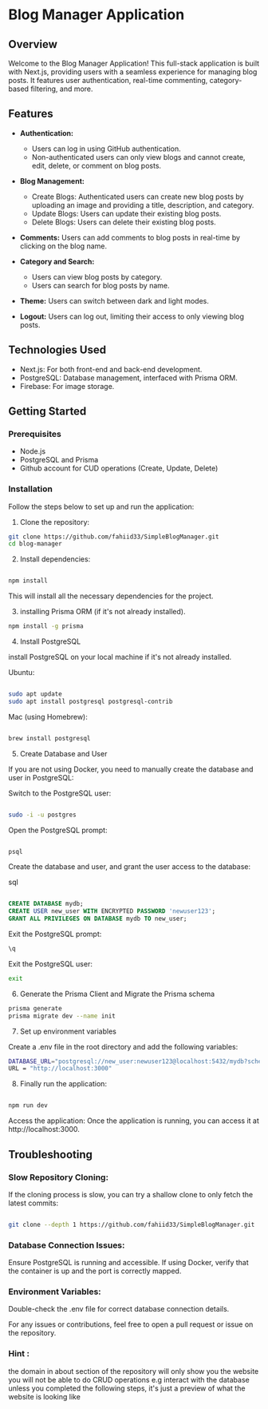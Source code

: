 # Blog Manager Application

## Overview

Welcome to the Blog Manager Application! This full-stack application is built with Next.js, providing users with a seamless experience for managing blog posts. It features user authentication, real-time commenting, category-based filtering, and more.

## Features

- **Authentication:**
  - Users can log in using GitHub authentication.
  - Non-authenticated users can only view blogs and cannot create, edit, delete, or comment on blog posts.

- **Blog Management:**
  - Create Blogs: Authenticated users can create new blog posts by uploading an image and providing a title, description, and category.
  - Update Blogs: Users can update their existing blog posts.
  - Delete Blogs: Users can delete their existing blog posts.

- **Comments:** Users can add comments to blog posts in real-time by clicking on the blog name.

- **Category and Search:**
  - Users can view blog posts by category.
  - Users can search for blog posts by name.

- **Theme:** Users can switch between dark and light modes.

- **Logout:** Users can log out, limiting their access to only viewing blog posts.

## Technologies Used

- Next.js: For both front-end and back-end development.
- PostgreSQL: Database management, interfaced with Prisma ORM.
- Firebase: For image storage.

## Getting Started

### Prerequisites

- Node.js
- PostgreSQL and Prisma
- Github account for CUD operations (Create, Update, Delete) 

### Installation


Follow the steps below to set up and run the application:


1. Clone the repository:

```bash
git clone https://github.com/fahiid33/SimpleBlogManager.git
cd blog-manager
```

2. Install dependencies:

```bash

npm install
```

This will install all the necessary dependencies for the project.


3. installing Prisma ORM (if it's not already installed).

```bash
npm install -g prisma
```

4. Install PostgreSQL

install PostgreSQL on your local machine if it's not already installed.

Ubuntu:

```bash

sudo apt update
sudo apt install postgresql postgresql-contrib
```

Mac (using Homebrew):

```bash

brew install postgresql
```
5. Create Database and User

If you are not using Docker, you need to manually create the database and user in PostgreSQL:

Switch to the PostgreSQL user:

```bash

sudo -i -u postgres
```

Open the PostgreSQL prompt:

```bash

psql

```

Create the database and user, and grant the user access to the database:

sql
```sql

CREATE DATABASE mydb;
CREATE USER new_user WITH ENCRYPTED PASSWORD 'newuser123';
GRANT ALL PRIVILEGES ON DATABASE mydb TO new_user;
```

Exit the PostgreSQL prompt:

```sql
\q

```

Exit the PostgreSQL user:

```bash
exit
```

6. Generate the Prisma Client and Migrate the Prisma schema

```bash
prisma generate
prisma migrate dev --name init
```
7. Set up environment variables

Create a .env file in the root directory and add the following variables:

```bash
DATABASE_URL="postgresql://new_user:newuser123@localhost:5432/mydb?schema=public"
URL = "http://localhost:3000"
```


8. Finally run the application:

```bash

npm run dev

```
Access the application: Once the application is running, you can access it at http://localhost:3000.

## Troubleshooting

   ### Slow Repository Cloning:

If the cloning process is slow, you can try a shallow clone to only fetch the latest commits:

```bash

git clone --depth 1 https://github.com/fahiid33/SimpleBlogManager.git 

```
### Database Connection Issues:


Ensure PostgreSQL is running and accessible. If using Docker, verify that the container is up and the port is correctly mapped.



### Environment Variables:

Double-check the .env file for correct database connection details.



For any issues or contributions, feel free to open a pull request or issue on the repository.



### Hint :

the domain in about section of the repository will only show you the website you will not be able to do CRUD operations e.g interact with the database unless you completed the following steps, it's just a preview of what the website is looking like